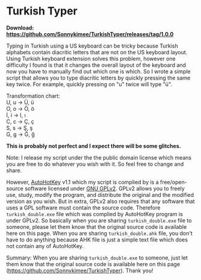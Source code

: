 # Turkish Typer
**Download: https://github.com/Sonnykimee/TurkishTyper/releases/tag/1.0.0**

Typing in Turkish using a US keyboard can be tricky because Turkish alphabets contain diacritic letters that are not on the US keyboard layout. Using Turkish keyboard extension solves this problem, however one difficulty I found is that it changes the overall layout of the keyboard and now you have to manually find out which one is which. So I wrote a simple script that allows you to type diacritic letters by quickly pressing the same key twice. For example, quickly pressing on "u" twice will type "ü".

Transformation chart:<br>
U, u -> Ü, ü<br>
O, o -> Ö, ö<br>
İ, i -> I, ı<br>
C, c -> Ç, ç<br>
S, s -> Ş, ş<br>
G, g -> Ğ, ğ<br>

**This is probably not perfect and I expect there will be some glitches.**

Note:
I release my script under the the public domain license which means you are free to do whatever you wish with it. So feel free to change and share.

However, [AutoHotKey](https://www.autohotkey.com/) v1.1 which my script is complied by is a free/open-source software licensed under [GNU GPLv2](https://www.gnu.org/licenses/old-licenses/gpl-2.0.en.html). GPLv2 allows you to freely use, study, modify the program, and distribute the original and the modified version as you wish. But in extra, GPLv2 also requires that any software that uses a GPL software must contain the source code. Therefore `turkish_double.exe` file which was complied by AutoHotKey program is under GPLv2. So basically when you are sharing `turkish_double.exe` file to someone, please let them know that the original source code is available here on this page. When you are sharing `turkish_double.ahk` file, you don't have to do anything because AHK file is just a simple text file which does not contain any of AutoHotKey.

Summary: When you are sharing `turkish_double.exe` to someone, just let them know that the original source code is available here on this page (https://github.com/Sonnykimee/TurkishTyper). Thank you!

